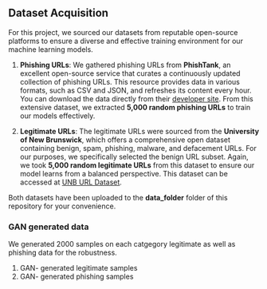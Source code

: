 ## Dataset Acquisition

For this project, we sourced our datasets from reputable open-source platforms to ensure a diverse and effective training environment for our machine learning models.

1. **Phishing URLs**: We gathered phishing URLs from **PhishTank**, an excellent open-source service that curates a continuously updated collection of phishing URLs. This resource provides data in various formats, such as CSV and JSON, and refreshes its content every hour. You can download the data directly from their [developer site](https://www.phishtank.com/developer_info.php). From this extensive dataset, we extracted **5,000 random phishing URLs** to train our models effectively.

2. **Legitimate URLs**: The legitimate URLs were sourced from the **University of New Brunswick**, which offers a comprehensive open dataset containing benign, spam, phishing, malware, and defacement URLs. For our purposes, we specifically selected the benign URL subset. Again, we took **5,000 random legitimate URLs** from this dataset to ensure our model learns from a balanced perspective. This dataset can be accessed at [UNB URL Dataset](https://www.unb.ca/cic/datasets/url-2016.html).

Both datasets have been uploaded to the **data_folder** folder of this repository for your convenience.

### GAN generated data

We generated 2000 samples on each catgegory legitimate as well as phishing data  for the robustness.
1. GAN- generated legitimate samples
2. GAN- generated phishing samples
